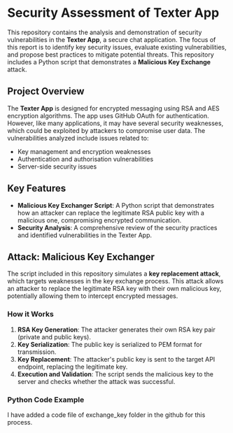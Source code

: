 # Security Assessment of Texter App

This repository contains the analysis and demonstration of security vulnerabilities in the **Texter App**, a secure chat application. The focus of this report is to identify key security issues, evaluate existing vulnerabilities, and propose best practices to mitigate potential threats. This repository includes a Python script that demonstrates a **Malicious Key Exchange** attack.

## Project Overview

The **Texter App** is designed for encrypted messaging using RSA and AES encryption algorithms. The app uses GitHub OAuth for authentication. However, like many applications, it may have several security weaknesses, which could be exploited by attackers to compromise user data. The vulnerabilities analyzed include issues related to:

- Key management and encryption weaknesses
- Authentication and authorisation vulnerabilities
- Server-side security issues

## Key Features

- **Malicious Key Exchanger Script**: A Python script that demonstrates how an attacker can replace the legitimate RSA public key with a malicious one, compromising encrypted communication.
- **Security Analysis**: A comprehensive review of the security practices and identified vulnerabilities in the Texter App.

## Attack: Malicious Key Exchanger

The script included in this repository simulates a **key replacement attack**, which targets weaknesses in the key exchange process. This attack allows an attacker to replace the legitimate RSA key with their own malicious key, potentially allowing them to intercept encrypted messages.

### How it Works

1. **RSA Key Generation**: The attacker generates their own RSA key pair (private and public keys).
2. **Key Serialization**: The public key is serialized to PEM format for transmission.
3. **Key Replacement**: The attacker's public key is sent to the target API endpoint, replacing the legitimate key.
4. **Execution and Validation**: The script sends the malicious key to the server and checks whether the attack was successful.

### Python Code Example
I have added a code file of exchange_key folder in the github for this process.
